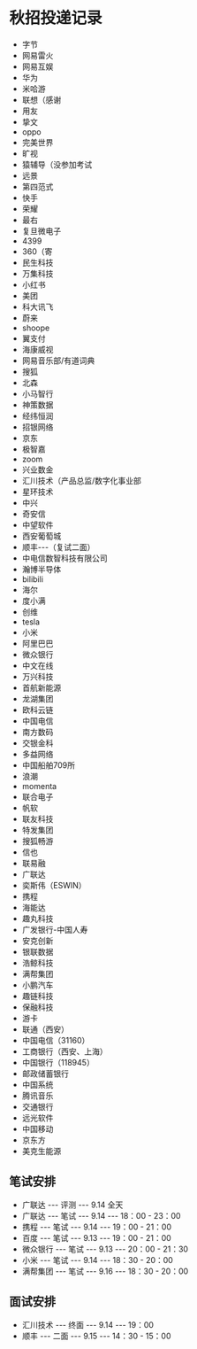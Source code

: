 # 秋招投递记录

- 字节
- 网易雷火
- 网易互娱
- 华为
- 米哈游
- 联想（感谢
- 用友
- 挚文
- oppo
- 完美世界
- 旷视
- 猿辅导（没参加考试
- 远景
- 第四范式
- 快手
- 荣耀
- 最右
- 复旦微电子
- 4399
- 360（寄
- 民生科技
- 万集科技
- 小红书
- 美团
- 科大讯飞
- 蔚来
- shoope
- 翼支付
- 海康威视
- 网易音乐部/有道词典
- 搜狐
- 北森
- 小马智行
- 神策数据
- 经纬恒润
- 招银网络
- 京东
- 极智嘉
- zoom
- 兴业数金
- 汇川技术（产品总监/数字化事业部
- 星环技术
- 中兴
- 奇安信
- 中望软件
- 西安葡萄城
- 顺丰---（复试二面）
- 中电信数智科技有限公司
- 瀚博半导体
- bilibili
- 海尔
- 度小满
- 创维
- tesla
- 小米
- 阿里巴巴
- 微众银行
- 中文在线
- 万兴科技
- 首航新能源
- 龙湖集团
- 欧科云链
- 中国电信
- 南方数码
- 交银金科
- 多益网络
- 中国船舶709所
- 浪潮
- momenta
- 联合电子
- 帆软
- 联友科技
- 特发集团
- 搜狐畅游
- 信也
- 联易融
- 广联达
- 奕斯伟（ESWIN）
- 携程
- 海能达
- 趣丸科技
- 广发银行-中国人寿
- 安克创新
- 银联数据
- 浩鲸科技
- 满帮集团
- 小鹏汽车
- 趣链科技
- 保融科技
- 游卡
- 联通（西安）
- 中国电信（31160）
- 工商银行（西安、上海）
- 中国银行（118945）
- 邮政储蓄银行
- 中国系统
- 腾讯音乐
- 交通银行
- 远光软件
- 中国移动
- 京东方
- 美克生能源


## 笔试安排

- 广联达 --- 评测 --- 9.14 全天
- 广联达 --- 笔试 --- 9.14 --- 18：00 - 23：00
- 携程 --- 笔试 --- 9.14 --- 19：00 - 21：00
- 百度 --- 笔试 --- 9.13 --- 19：00 - 21：00
- 微众银行 --- 笔试 --- 9.13 --- 20：00 - 21：30
- 小米 --- 笔试 --- 9.14 --- 18：30 - 20：00
- 满帮集团 --- 笔试 --- 9.16 --- 18：30 - 20：00



## 面试安排

- 汇川技术 --- 终面 --- 9.14 --- 19：00
- 顺丰 --- 二面 --- 9.15 --- 14：30 - 15：00
